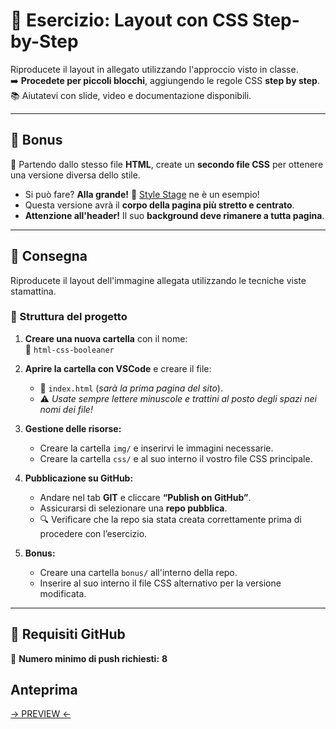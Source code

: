 # 🎨 Esercizio: Layout con CSS Step-by-Step  

Riproducete il layout in allegato utilizzando l'approccio visto in classe.  
➡️ **Procedete per piccoli blocchi**, aggiungendo le regole CSS **step by step**.  
📚 Aiutatevi con slide, video e documentazione disponibili.  

---

## 🎁 Bonus  

📌 Partendo dallo stesso file **HTML**, create un **secondo file CSS** per ottenere una versione diversa dello stile.  

- Si può fare? **Alla grande!** 🎉 [Style Stage](https://stylestage.dev/) ne è un esempio!  
- Questa versione avrà il **corpo della pagina più stretto e centrato**.  
- **Attenzione all'header!** Il suo **background deve rimanere a tutta pagina**.  

---

## 🚀 Consegna  

Riproducete il layout dell'immagine allegata utilizzando le tecniche viste stamattina.  

### 📂 Struttura del progetto  

1. **Creare una nuova cartella** con il nome:  
   📌 `html-css-booleaner`  

2. **Aprire la cartella con VSCode** e creare il file:  
   - 📝 `index.html` (_sarà la prima pagina del sito_).  
   - ⚠️ _Usate sempre lettere minuscole e trattini al posto degli spazi nei nomi dei file!_  

3. **Gestione delle risorse:**  
   - Creare la cartella `img/` e inserirvi le immagini necessarie.  
   - Creare la cartella `css/` e al suo interno il vostro file CSS principale.  

4. **Pubblicazione su GitHub:**  
   - Andare nel tab **GIT** e cliccare **“Publish on GitHub”**.  
   - Assicurarsi di selezionare una **repo pubblica**.  
   - 🔍 Verificare che la repo sia stata creata correttamente prima di procedere con l’esercizio.  

5. **Bonus:**  
   - Creare una cartella `bonus/` all'interno della repo.  
   - Inserire al suo interno il file CSS alternativo per la versione modificata.  

---

## 🔄 Requisiti GitHub  

📌 **Numero minimo di push richiesti:** **8**  

## Anteprima

[-> PREVIEW <-](https://simonelupone.github.io/html-css-booleaner/)